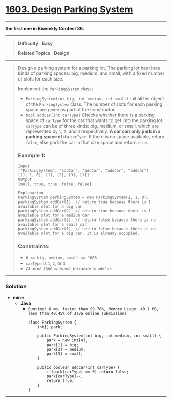 # [1603. Design Parking System](https://leetcode.com/problems/design-parking-system/)
---

**the first one in Biweekly Contest 36.**

---

> **Difficulty** : **Easy**
>
> **Related Topics** : **Design**

---

> Design a parking system for a parking lot. The parking lot has three kinds of parking spaces: big, medium, and small, with a fixed number of slots for each size.
>
> Implement the `ParkingSystem` class:
> * `ParkingSystem(int big, int medium, int small)` Initializes object of the `ParkingSystem` class. The number of slots for each parking space are given as part of the constructor.
> * `bool addCar(int carType)` Checks whether there is a parking space of `carType` for the car that wants to get into the parking lot. `carType` can be of three kinds: big, medium, or small, which are represented by `1`, `2`, and `3` respectively. **A car can only park in a parking space of its** `carType`. If there is no space available, return `false`, else park the car in that size space and return `true`.
>
>
> ### Example 1:
> ```
> Input
> ["ParkingSystem", "addCar", "addCar", "addCar", "addCar"]
> [[1, 1, 0], [1], [2], [3], [1]]
> Output
> [null, true, true, false, false]
>
> Explanation
> ParkingSystem parkingSystem = new ParkingSystem(1, 1, 0);
> parkingSystem.addCar(1); // return true because there is 1 available slot for a big car
> parkingSystem.addCar(2); // return true because there is 1 available slot for a medium car
> parkingSystem.addCar(3); // return false because there is no available slot for a small car
> parkingSystem.addCar(1); // return false because there is no available slot for a big car. It is already occupied.
> ```
>
> ### Constraints:
> * `0 <= big, medium, small <= 1000`
> * `carType` is `1`, `2`, or `3`
> * At most `1000` calls will be made to `addCar`

---


### Solution
* **mine**
  * **Java**
    * `Runtime: 6 ms, faster than 99.78%, Memory Usage: 40.1 MB, less than 40.45% of Java online submissions`
      ```
      class ParkingSystem {
          int[] park;

          public ParkingSystem(int big, int medium, int small) {
              park = new int[4];
              park[1] = big;
              park[2] = medium;
              park[3] = small;
          }

          public boolean addCar(int carType) {
              if(park[carType] == 0) return false;
              park[carType]--;
              return true;
          }
      }
      ```

---




